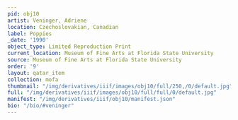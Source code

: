 ```yaml
---
pid: obj10
artist: Veninger, Adriene
location: Czechoslovakian, Canadian
label: Poppies
_date: '1990'
object_type: Limited Reproduction Print
current_location: Museum of Fine Arts at Florida State University
source: Museum of Fine Arts at Florida State University
order: '9'
layout: qatar_item
collection: mofa
thumbnail: "/img/derivatives/iiif/images/obj10/full/250,/0/default.jpg"
full: "/img/derivatives/iiif/images/obj10/full/full/0/default.jpg"
manifest: "/img/derivatives/iiif/obj10/manifest.json"
bio: "/bio/#veninger"
---
```

